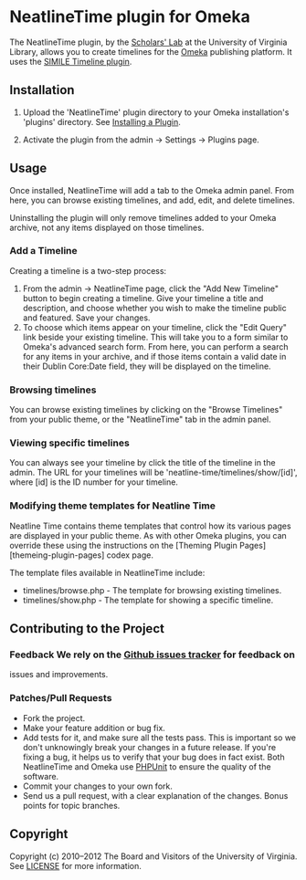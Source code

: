 # NeatlineTime plugin for Omeka

The NeatlineTime plugin, by the [Scholars' Lab][scholarslab] at the University
of Virginia Library, allows you to create timelines for the [Omeka][omeka]
publishing platform. It uses the [SIMILE Timeline plugin][simile-timeline].

## Installation

1. Upload the 'NeatlineTime' plugin directory to your Omeka installation's
   'plugins' directory. See [Installing a Plugin][installing-a-plugin].

2. Activate the plugin from the admin → Settings → Plugins page.

## Usage

Once installed, NeatlineTime will add a tab to the Omeka admin panel. From
here, you can browse existing timelines, and add, edit, and delete timelines.

Uninstalling the plugin will only remove timelines added to your Omeka
archive, not any items displayed on those timelines.

### Add a Timeline

Creating a timeline is a two-step process:

1. From the admin → NeatlineTime page, click the "Add New Timeline" button to
   begin creating a timeline. Give your timeline a title and description, and
choose whether you wish to make the timeline public and featured. Save your
changes.
2. To choose which items appear on your timeline, click the "Edit Query" link
   beside your existing timeline. This will take you to a form similar to
Omeka's advanced search form. From here, you can perform a search for any
items in your archive, and if those items contain a valid date in their Dublin
Core:Date field, they will be displayed on the timeline.

### Browsing timelines

You can browse existing timelines by clicking on the "Browse Timelines" from
your public theme, or the "NeatlineTime" tab in the admin panel.

### Viewing specific timelines

You can always see your timeline by click the title of the timeline in the
admin. The URL for your timelines will be 'neatline-time/timelines/show/[id]',
where [id] is the ID number for your timeline.

### Modifying theme templates for Neatline Time

Neatline Time contains theme templates that control how its various pages are
displayed in your public theme. As with other Omeka plugins, you can override
these using the instructions on the [Theming Plugin
Pages][themeing-plugin-pages] codex page.

The template files available in NeatlineTime include:

* timelines/browse.php - The template for browsing existing timelines.
* timelines/show.php - The template for showing a specific timeline.

## Contributing to the Project

### Feedback We rely on the [Github issues tracker][issues] for feedback on
issues and improvements.

### Patches/Pull Requests
 
* Fork the project.
* Make your feature addition or bug fix.
* Add tests for it, and make sure all the tests pass. This is important so we
  don't unknowingly break your changes in a future release. If you're fixing a
bug, it helps us to verify that your bug does in fact exist. Both NeatlineTime
and Omeka use [PHPUnit][phpunit] to ensure the quality of the software.
* Commit your changes to your own fork.
* Send us a pull request, with a clear explanation of the changes. Bonus
  points for topic branches.

## Copyright

Copyright (c) 2010–2012 The Board and Visitors of the University of Virginia.
See [LICENSE][license] for more information.

[scholarslab]: http://scholarslab.org/ "http://scholarslab.org/"
[omeka]: http://omeka.org "http://omeka.org"
[simile-timeline]: http://www.simile-widgets.org/wiki/Timeline "http://www.simile-widgets.org/wiki/Timeline"
[installing-a-plugin]: http://omeka.org/codex/Installing_a_Plugin "http://omeka.org/codex/Installing_a_Plugin"
[license]: LICENSE "LICENSE"
[issues]: http://github.com/scholarslab/NeatlineTime/issues/ "Issues for Neatline Time"
[phpunit]: http://www.phpunit.de/manual/current/en/ "PHP Unit"
[theming-plugin-pages]: http://omeka.org/codex/Theming_Plugin_Pages "Theming Plugin Pages"
